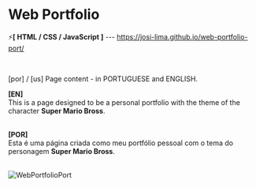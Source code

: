 # Web Portfolio

⚡<strong>[ HTML / CSS / JavaScript ]</strong> --- https://josi-lima.github.io/web-portfolio-port/

<br>

[por] / [us] Page content - in PORTUGUESE and ENGLISH. 
<br>

<strong>[EN]</strong>
<br>
This is a page designed to be a personal portfolio with the theme of the character <strong>Super Mario Bross</strong>.

<br>
<strong>[POR]</strong>
<br>
Esta é uma página criada como meu portfólio pessoal com o tema do personagem <strong>Super Mario Bross</strong>.
<br>
<br>

![WebPortfolioPort](https://user-images.githubusercontent.com/108018406/187088577-a2919154-c94b-4f31-ab9b-0ab6804ab735.PNG)


